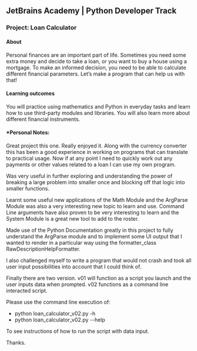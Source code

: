 ## JetBrains Academy | Python Developer Track

### Project: Loan Calculator

#### About
Personal finances are an important part of life. Sometimes you need some extra money and decide to take a loan, or you want to buy a house using a mortgage. To make an informed decision, you need to be able to calculate different financial parameters. Let’s make a program that can help us with that!

#### Learning outcomes
You will practice using mathematics and Python in everyday tasks and learn how to use third-party modules and libraries. You will also learn more about different financial instruments.

#### *Personal Notes:
Great project this one. Really enjoyed it. Along with the currency converter this has been a good experience in working on programs that can translate to practical usage. Now if at any point I need to quickly work out any payments or other values related to a loan I can use my own program.

Was very useful in further exploring and understanding the power of breaking a large problem into smaller once and blocking off that logic into smaller functions.

Learnt some useful new applications of the Math Module and the ArgParse Module was also a very interesting new topic to learn and use. Command Line arguments have also proven to be very interesting to learn and the System Module is a great new tool to add to the roster.

Made use of the Python Documentation greatly in this project to fully understand the ArgParse module and to implement some UI output that I wanted to render in a particular way using the formatter_class RawDescriptionHelpFormatter.

I also challenged myself to write a program that would not crash and took all user input possibilities into account that I could think of.

Finally there are two version. v01 will function as a script you launch and the user inputs data when prompted. v02 functions as a command line interacted script.

Please use the command line execution of:
- python loan_calculator_v02.py -h
- python loan_calculator_v02.py --help

To see instructions of how to run the script with data input.

Thanks.
